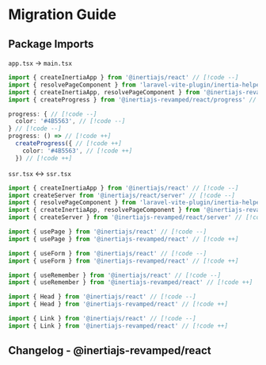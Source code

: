 # Migration Guide

<!--@include: ../../../_templates/parts/migration-note.md-->

## Package Imports

`app.tsx` -> `main.tsx`

```ts
import { createInertiaApp } from '@inertiajs/react' // [!code --]
import { resolvePageComponent } from 'laravel-vite-plugin/inertia-helpers' // [!code --]
import { createInertiaApp, resolvePageComponent } from '@inertiajs-revamped/react' // [!code ++]
import { createProgress } from '@inertiajs-revamped/react/progress' // [!code ++]

progress: { // [!code --]
  color: '#4B5563', // [!code --]
} // [!code --]
progress: () => // [!code ++]
  createProgress({ // [!code ++]
    color: '#4B5563', // [!code ++]
  }) // [!code ++]
```

`ssr.tsx` <-> `ssr.tsx`

```ts
import { createInertiaApp } from '@inertiajs/react' // [!code --]
import createServer from '@inertiajs/react/server' // [!code --]
import { resolvePageComponent } from 'laravel-vite-plugin/inertia-helpers' // [!code --]
import { createInertiaApp, resolvePageComponent } from '@inertiajs-revamped/react' // [!code ++]
import { createServer } from '@inertiajs-revamped/react/server' // [!code ++]
```

```ts
import { usePage } from '@inertiajs/react' // [!code --]
import { usePage } from '@inertiajs-revamped/react' // [!code ++]
```

```ts
import { useForm } from '@inertiajs/react' // [!code --]
import { useForm } from '@inertiajs-revamped/react' // [!code ++]
```

```ts
import { useRemember } from '@inertiajs/react' // [!code --]
import { useRemember } from '@inertiajs-revamped/react' // [!code ++]
```

```ts
import { Head } from '@inertiajs/react' // [!code --]
import { Head } from '@inertiajs-revamped/react' // [!code ++]
```

```ts
import { Link } from '@inertiajs/react' // [!code --]
import { Link } from '@inertiajs-revamped/react' // [!code ++]
```

<!--@include: ../../../_templates/parts/changelogs-note.md-->

## Changelog - @inertiajs-revamped/react

<!--@include: ../../../../../packages/react/CHANGELOG.md{2,}-->
